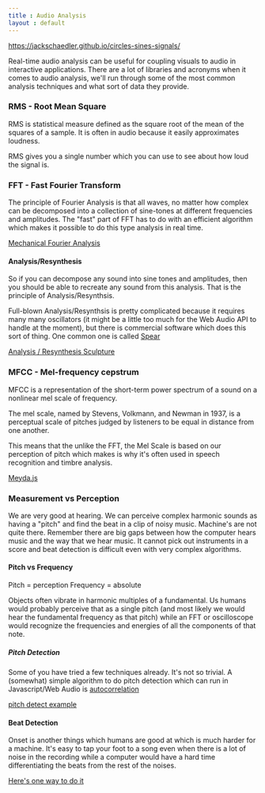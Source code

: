 ```yaml
---
title : Audio Analysis
layout : default
---
```


https://jackschaedler.github.io/circles-sines-signals/

Real-time audio analysis can be useful for coupling visuals to audio in interactive applications. There are a lot of libraries and acronyms when it comes to audio analysis, we'll run through some of the most common analysis techniques and what sort of data they provide. 

### RMS - Root Mean Square

RMS is statistical measure defined as the square root of the mean of the squares of a sample. It is often in audio because it easily approximates loudness. 

RMS gives you a single number which you can use to see about how loud the signal is. 

### FFT - Fast Fourier Transform

The principle of Fourier Analysis is that all waves, no matter how complex can be decomposed into a collection of sine-tones at different frequencies and amplitudes. The "fast" part of FFT has to do with an efficient algorithm which makes it possible to do this type analysis in real time. 

[Mechanical Fourier Analysis](https://www.youtube.com/watch?v=6dW6VYXp9HM)


#### Analysis/Resynthesis

So if you can decompose any sound into sine tones and amplitudes, then you should be able to recreate any sound from this analysis. That is the principle of Analysis/Resynthsis. 

Full-blown Analysis/Resynthsis is pretty complicated because it requires many many oscillators (it might be a little too much for the Web Audio API to handle at the moment), but there is commercial software which does this sort of thing. One common one is called [Spear](http://www.klingbeil.com/spear/)

[Analysis / Resynthesis Sculpture](https://www.youtube.com/watch?v=itAAezyj6wM)

### MFCC - Mel-frequency cepstrum

MFCC is a representation of the short-term power spectrum of a sound on a nonlinear mel scale of frequency.

The mel scale, named by Stevens, Volkmann, and Newman in 1937, is a perceptual scale of pitches judged by listeners to be equal in distance from one another. 

This means that the unlike the FFT, the Mel Scale is based on our perception of pitch which makes is why it's often used in speech recognition and timbre analysis.

[Meyda.js](https://hughrawlinson.github.io/meyda/)

### Measurement vs Perception

We are very good at hearing. We can perceive complex harmonic sounds as having a "pitch" and find the beat in a clip of noisy music. Machine's are not quite there. Remember there are big gaps between how the computer hears music and the way that we hear music. It cannot pick out instruments in a score and beat detection is difficult even with very complex algorithms.

#### Pitch vs Frequency

Pitch = perception
Frequency = absolute

Objects often vibrate in harmonic multiples of a fundamental. Us humans would probably perceive that as a single pitch (and most likely we would hear the fundamental frequency as that pitch) while an FFT or oscilloscope would recognize the frequencies and energies of all the components of that note. 

##### Pitch Detection

Some of you have tried a few techniques already. It's not so trivial. A (somewhat) simple algorithm to do pitch detection which can run in Javascript/Web Audio is [autocorrelation](https://en.wikipedia.org/wiki/Autocorrelation)

[pitch detect example](https://webaudiodemos.appspot.com/pitchdetect/)

#### Beat Detection

Onset is another things which humans are good at which is much harder for a machine. It's easy to tap your foot to a song even when there is a lot of noise in the recording while a computer would have a hard time differentiating the beats from the rest of the noises. 

[Here's one way to do it](http://tech.beatport.com/2014/web-audio/beat-detection-using-web-audio/)
